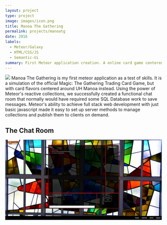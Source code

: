 ```yaml
---
layout: project
type: project
image: images/icon.png
title: Manoa The Gathering
permalink: projects/manoatg
date: 2016
labels:
  - Meteor/Galaxy
  - HTML/CSS/JS
  - Semantic-Ui
summary: First Meteor application creation. A online card game centered around UH Manoa's attractions. Based off Magic: The Gathering. 
---
```

<img src="../images/landing.png" class="ui image">
Manoa The Gathering is my first meteor application as a test of skills. It is a simulation of
the official Magic: The Gathering Trading Card Game, but with card flavors centered around UH
Manoa instead. Using the power of Meteor's reactive collections, we successfully created a functional
chat room that normally would have required some SQL Database work to save messages. Meteor's ability
to achieve full stack web development with just basic javascript made it easy to set up server methods
to manage collections and publish them to clients on demand.

## The Chat Room
<img src="../images/chat.png" class="ui image">

